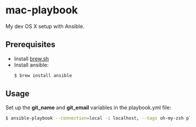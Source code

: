 # mac-playbook

My dev OS X setup with Ansible.

## Prerequisites

* Install [brew.sh](http://brew.sh/)
* Install ansible:
  ```bash
  $ brew install ansible
  ```

## Usage

Set up the **git_name** and **git_email** variables in the playbook.yml file:

```bash
$ ansible-playbook --connection=local -i localhost, --tags oh-my-zsh playbook.yml
```
